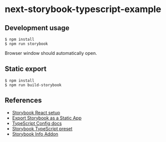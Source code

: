 # next-storybook-typescript-example

## Development usage

```
$ npm install
$ npm run storybook
```

Browser window should automatically open.

## Static export

```
$ npm install
$ npm run build-storybook
```

## References
- [Storybook React setup](https://storybook.js.org/docs/guides/guide-react/)
- [Export Storybook as a Static App](https://storybook.js.org/docs/basics/exporting-storybook/)
- [TypeScript Config docs](https://storybook.js.org/docs/configurations/typescript-config/)
- [Storybook TypeScript preset](https://github.com/storybookjs/presets/tree/master/packages/preset-typescript)
- [Storybook Info Addon](https://github.com/storybookjs/storybook/tree/master/addons/info)
